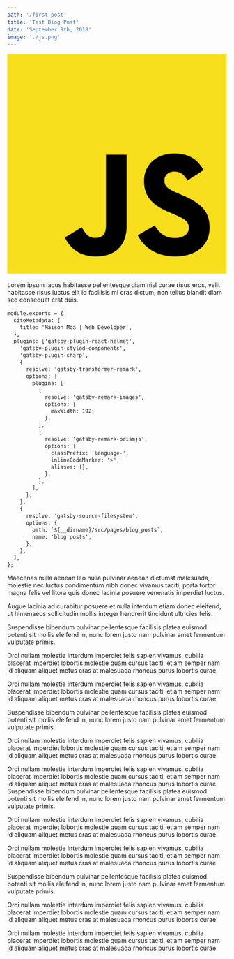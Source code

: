 ```yaml
---
path: '/first-post'
title: 'Test Blog Post'
date: 'September 9th, 2018'
image: './js.png'
---
```


![](js.png)

Lorem ipsum lacus habitasse pellentesque diam nisl curae risus eros, velit habitasse risus luctus elit id facilisis mi cras dictum, non tellus blandit diam sed consequat erat duis.

```
module.exports = {
  siteMetadata: {
    title: 'Maison Moa | Web Developer',
  },
  plugins: ['gatsby-plugin-react-helmet',
    'gatsby-plugin-styled-components',
    'gatsby-plugin-sharp',
    {
      resolve: 'gatsby-transformer-remark',
      options: {
        plugins: [
          {
            resolve: 'gatsby-remark-images',
            options: {
              maxWidth: 192,
            },
          },
          {
            resolve: 'gatsby-remark-prismjs',
            options: {
              classPrefix: 'language-',
              inlineCodeMarker: '>',
              aliases: {},
            },
          },
        ],
      },
    },
    {
      resolve: 'gatsby-source-filesystem',
      options: {
        path: `${__dirname}/src/pages/blog_posts`,
        name: 'blog posts',
      },
    },
  ],
};

```

Maecenas nulla aenean leo nulla pulvinar aenean dictumst malesuada, molestie nec luctus condimentum nibh donec vivamus taciti, porta tortor magna felis vel litora quis donec lacinia posuere venenatis imperdiet luctus.

Augue lacinia ad curabitur posuere et nulla interdum etiam donec eleifend, ut himenaeos sollicitudin mollis integer hendrerit tincidunt ultricies felis.

Suspendisse bibendum pulvinar pellentesque facilisis platea euismod potenti sit mollis eleifend in, nunc lorem justo nam pulvinar amet fermentum vulputate primis.

Orci nullam molestie interdum imperdiet felis sapien vivamus, cubilia placerat imperdiet lobortis molestie quam cursus taciti, etiam semper nam id aliquam aliquet metus cras at malesuada rhoncus purus lobortis curae.

Orci nullam molestie interdum imperdiet felis sapien vivamus, cubilia placerat imperdiet lobortis molestie quam cursus taciti, etiam semper nam id aliquam aliquet metus cras at malesuada rhoncus purus lobortis curae.

Suspendisse bibendum pulvinar pellentesque facilisis platea euismod potenti sit mollis eleifend in, nunc lorem justo nam pulvinar amet fermentum vulputate primis.

Orci nullam molestie interdum imperdiet felis sapien vivamus, cubilia placerat imperdiet lobortis molestie quam cursus taciti, etiam semper nam id aliquam aliquet metus cras at malesuada rhoncus purus lobortis curae.

Orci nullam molestie interdum imperdiet felis sapien vivamus, cubilia placerat imperdiet lobortis molestie quam cursus taciti, etiam semper nam id aliquam aliquet metus cras at malesuada rhoncus purus lobortis curae.
Suspendisse bibendum pulvinar pellentesque facilisis platea euismod potenti sit mollis eleifend in, nunc lorem justo nam pulvinar amet fermentum vulputate primis.

Orci nullam molestie interdum imperdiet felis sapien vivamus, cubilia placerat imperdiet lobortis molestie quam cursus taciti, etiam semper nam id aliquam aliquet metus cras at malesuada rhoncus purus lobortis curae.

Orci nullam molestie interdum imperdiet felis sapien vivamus, cubilia placerat imperdiet lobortis molestie quam cursus taciti, etiam semper nam id aliquam aliquet metus cras at malesuada rhoncus purus lobortis curae.

Suspendisse bibendum pulvinar pellentesque facilisis platea euismod potenti sit mollis eleifend in, nunc lorem justo nam pulvinar amet fermentum vulputate primis.

Orci nullam molestie interdum imperdiet felis sapien vivamus, cubilia placerat imperdiet lobortis molestie quam cursus taciti, etiam semper nam id aliquam aliquet metus cras at malesuada rhoncus purus lobortis curae.

Orci nullam molestie interdum imperdiet felis sapien vivamus, cubilia placerat imperdiet lobortis molestie quam cursus taciti, etiam semper nam id aliquam aliquet metus cras at malesuada rhoncus purus lobortis curae.